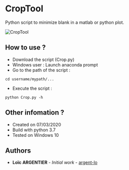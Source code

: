 # CropTool
Python script to minimize blank in a matlab or python plot.

![CropTool](https://i.imgur.com/OgiaoHb.png)

## How to use ?
+ Download the script (Crop.py)
+ Windows user : Launch anaconda prompt
+ Go to the path of the script :

```
cd username/mypath/...
```
+ Execute the script :

```
python Crop.py -h
```
## Other infomation ?
+ Created on 07/03/2020
+ Build with python 3.7
+ Tested on Windows 10

## Authors

* **Loïc ARGENTIER** - *Initial work* - [argent-lo](https://github.com/argent-lo)
